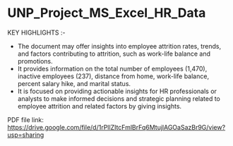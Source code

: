 # UNP_Project_MS_Excel_HR_Data

KEY HIGHLIGHTS :-

- The document may offer insights into employee attrition rates, trends, and factors contributing to attrition, such as work-life balance and promotions.
- It provides information on the total number of employees (1,470), inactive employees (237), distance from home, work-life balance, percent salary hike, and marital status.
- It is focused on providing actionable insights for HR professionals or analysts to make informed decisions and strategic planning related to employee attrition and related factors by giving insights.

PDF file link: https://drive.google.com/file/d/1rPllZItcFmlBrFq6MtujlAGOaSazBr9G/view?usp=sharing
